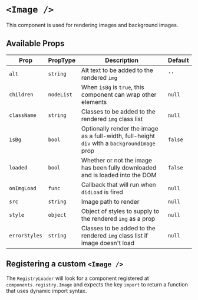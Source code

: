 # `<Image />`

This component is used for rendering images and background images.

## Available Props

| Prop          | PropType   | Description                                                                                  | Default |
| ------------- | ---------- | -------------------------------------------------------------------------------------------- | ------- |
| `alt`         | `string`   | Alt text to be added to the rendered `img`                                                   | `''`    |
| `children`    | `nodeList` | When `isBg` is `true`, this component can wrap other elements                                | `null`  |
| `className`   | `string`   | Classes to be added to the rendered `img` class list                                         | `null`  |
| `isBg`        | `bool`     | Optionally render the image as a full-width, full-height `div` with a `backgroundImage` prop | `false` |
| `loaded`      | `bool`     | Whether or not the image has been fully downloaded and is loaded into the DOM                | `false` |
| `onImgLoad`   | `func`     | Callback that will run when `didLoad` is fired                                               | `null`  |
| `src`         | `string`   | Image path to render                                                                         | `null`  |
| `style`       | `object`   | Object of styles to supply to the rendered `img` as a prop                                   | `null`  |
| `errorStyles` | `string`   | Classes to be added to the rendered `img` class list if image doesn't load                   | `null`  |

## Registering a custom `<Image />`

The `RegistryLoader` will look for a component registered at `components.registry.Image` and expects the key `import` to return a function that uses dynamic import syntax.
